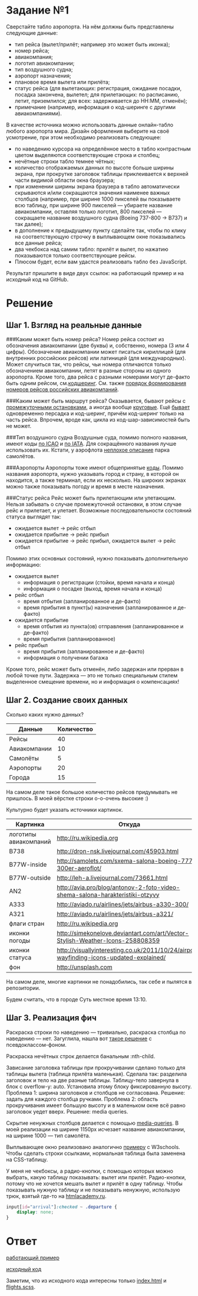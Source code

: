Задание №1
==========

Сверстайте табло аэропорта. На нём должны быть представлены следующие данные:

+ тип рейса (вылет/прилёт; например это может быть иконка);
+ номер рейса;
+ авиакомпания;
+ логотип авиакомпании;
+ тип воздушного судна;
+ аэропорт назначения;
+ плановое время вылета или прилёта;
+ статус рейса (для вылетающих: регистрация, ожидание посадки, посадка закончена, вылетел; для прилетающих: по расписанию, летит, приземлился; для всех: задерживается до HH:MM, отменён);
+ примечание (например, информация о код-шеринге с другими авиакомпаниями).

В качестве источника можно использовать данные онлайн-табло любого аэропорта мира.
Дизайн оформления выберите на своё усмотрение, при этом необходимо реализовать следующее:

+ по наведению курсора на определённое место в табло контрастным цветом выделяются соответствующие строка и столбец;
+ нечётные строки табло темнее чётных;
+ количество отображаемых данных по высоте больше ширины экрана, при прокрутке заголовок таблицы приклеивается к верхней части видимой области окна браузера;
+ при изменении ширины экрана браузера в табло автоматически скрываются и/или сокращаются значения наименее важных столбцов (например, при ширине 1000 пикселей вы показываете всю таблицу, при ширине 900 пикселей — убираете название авиакомпании, оставляя только логотип, 800 пикселей — сокращаете название воздушного судна (Boeing 737-800 -> B737) и так далее);
+ в дополнение к предыдущему пункту сделайте так, чтобы по клику на соответствующую строчку в выплывающем окне показывались все данные рейса;
+ два чекбокса над самим табло: прилёт и вылет, по нажатию показываются только соответствующие рейсы.
+ Плюсом будет, если вам удастся реализовать табло без JavaScript.

Результат пришлите в виде двух ссылок: на работающий пример и на исходный код на GitHub.

Решение
=======

Шаг 1. Взгляд на реальные данные
---------------------------------

###Каким может быть номер рейса?
Номер рейса состоит из обозначения авиакомпании (две буквы) и, собственно, номера (3 или 4 цифры). Обозначение авиакомпании может писаться кириллицей (для внутренних российских рейсов) или латиницей (для международных). Может случиться так, что рейсы, чьи номера отличаются только обозначением авиакомпании, летят в разные стороны из одного аэропорта. Кроме того, два рейса с разными номерами могут де-факто быть одним рейсом, см.[кодшеринг](https://en.wikipedia.org/wiki/Codeshare_agreement). См. также [порядок формирования номеров рейсов российских авиакомпаний](http://www.innovbusiness.ru/pravo/DocumShow_DocumID_120544.html).

###Каким может быть маршрут рейса?
Оказывается, бывают рейсы с [промежуточными остановками](http://aviaforum.ru/threads/rejs-s-promezhutochnoj-posadkoj.34430/), а иногда вообще [круговые](http://forum.tr.ru/read.php?18,852199). Ещё [бывает](http://www.oneaero.ru/FlightInfo/SQ-062) одновременно персадка и код-шеринг, причём код-шеринг только на часть рейса. Впрочем, вроде как, цикла из код-шар-зависимостей быть не может.

###Тип воздушного судна
Воздушные суда, помимо полного названия, имеют коды [по ICAO](http://aerolan.dn.ua/icao-kody-samoletov) и [по IATA](http://aerolan.dn.ua/iata-kody-samoletov). Для сокращённого названия лучше использовать их. Кстати, у аэрофлота [неплохое описание](http://www.aeroflot.ru/cms/flight/plane_park) парка самолётов.

###Аэропорты
Аэропорты тоже имеют общепринятые [коды](http://airportsbase.ru/). Помимо названия аэропорта, нужно указывать город и страну, в которой он находится, а также терминал, если их несколько. На широких экранах можно также показывать погоду и время в месте назначения.

###Статус рейса
Рейс может быть прилетающим или улетающим. Нельзя забывать о случае промежуточной остановки, в этом случае рейс и прилетает, и улетает. Возможные последовательности состояний статуса выглядят так:

+ ожидается вылет -> рейс отбыл
+ ожидается прибытие -> рейс прибыл
+ ожидается прибытие -> рейс прибыл, ожидается вылет -> рейс отбыл

Помимо этих основных состояний, нужно показывать дополнительную информацию:

+ ожидается вылет
	- информация о регистрации (стойки, время начала и конца)
	- информация о посадке (выход, время начала и конца)
+ рейс отбыл
	- время отбытия (запланированное и де-факто)
	- время прибытия в пункт(ы) назначения (запланированное и де-факто)
+ ожидается прибытие
	- время отбытия из пункта(ов) отправления (запланированное и де-факто)
	- время прибытия (запланированное)
+ рейс прибыл
	- время прибытия (запланированное и де-факто)
	- информация о получении багажа

Кроме того, рейс может быть отменён, либо задержан или прерван в любой точке пути. Задержка — это не только специальным стилем выделенное смещение времени, но и информация о компенсациях!

Шаг 2. Создание своих данных 
----------------------------

Сколько каких нужно данных?

Данные       | Количество
-------------|-----------
Рейсы        | 40
Авиакомпании | 10
Самолёты     | 5
Аэропорты    | 20
Города       | 15

На самом деле такое большое количество рейсов придумывать не пришлось. В моей вёрстке строки о-о-очень высокие :)

Культурно будет указать источники картинок.

Картинка              | Откуда
----------------------|----------
логотипы авиакомпаний | http://ru.wikipedia.org
B738                  | http://dron-nsk.livejournal.com/45903.html
B77W-inside           | http://samolets.com/sxema-salona-boeing-777-300er-aeroflot/
B77W-outside          | http://leh-a.livejournal.com/73661.html
AN2                   | http://avia.pro/blog/antonov-2-foto-video-shema-salona-harakteristiki-otzyvy
A333                  | http://aviado.ru/airlines/jets/airbus-a330-300/
A321                  | http://aviado.ru/airlines/jets/airbus-a321/
флаги стран           | http://ru.wikipedia.org
иконки погоды         | http://simekonelove.deviantart.com/art/Vector-Stylish-Weather-Icons-258808359
иконки статуса        | http://visuallyinteresting.co.uk/2011/10/24/airport-wayfinding-icons-updated-explained/
фон                   | http://unsplash.com

На самом деле, многие картинки не понадобились, так себе и пылятся в репозитории.

Будем считать, что в городе Суть местное время 13:10.

Шаг 3. Реализация фич
---------------------

Раскраска строки по наведению — тривиально, раскраска столбца по наведению — нет. Загуглила, нашла вот [такое решение](https://css-tricks.com/simple-css-row-column-highlighting/) с псевдоклассом-фоном.

Раскраска нечётных строк делается банальным :nth-child.

Зависание заголовка таблицы при прокручивании сделано только для таблицы вылета (таблица прилёта маленькая). Сделала так: разделила заголовок и тело на две разные таблицы. Таблицу-тело завернула в блок с overflow-y: auto. Установила этому блоку фиксированную высоту. Проблема 1: ширина заголовков и столбцов не согласована. Решение: задать для каждого столбца ручками. Проблема 2: область прокручивания имеет большую высоту и в маленьком окне всё равно заголовок уедет вверх. Решение: media queries.

Скрытие ненужных столбцов делается с помощью [media-queries](http://alexdev.ru/1497/). В моей реализации на ширине 1150px исчезает название авиакомпании, на ширине 1000 — тип самолёта.

Выплывающее окно реализовано аналогично [примеру](http://www.w3schools.com/cssref/tryit.asp?filename=trycss3_target_modal) с W3schools. Чтобы сделать строки ссылками, нормальная таблица была заменена на CSS-таблицу.

У меня не чекбоксы, а радио-кнопки, с помощью которых можно выбрать, какую таблицу показывать: вылет или прилёт. Радио-кнопки, потому что не хочется мешать вылет и прилёт в одну таблицу. Чтобы показывать нужную таблицу и не показывать ненужную, использую трюк, взятый где-то на [htmlacademy.ru](https://htmlacademy.ru/).

```css
input[id="arrival"]:checked ~ .departure {
    display: none;
}
```

Ответ
=====

[работающий пример](http://oktosha.github.io/shri2015/task1/)

[исходный код](https://github.com/Oktosha/shri2015/tree/master/task1)

Заметим, что из исходного кода интересны только [index.html](https://github.com/Oktosha/shri2015/blob/master/task1/index.html) и [flights.scss](https://github.com/Oktosha/shri2015/blob/master/task1/flights.scss).